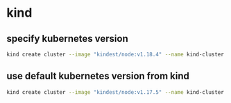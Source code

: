 # kind

## specify kubernetes version
```bash
kind create cluster --image "kindest/node:v1.18.4" --name kind-cluster --config kind-config.yaml
```

## use default kubernetes version from kind
```bash
kind create cluster --image "kindest/node:v1.17.5" --name kind-cluster --config kind-config.yaml
```